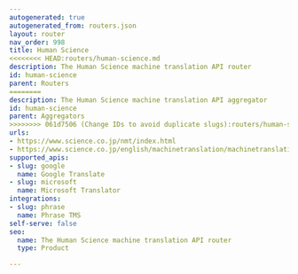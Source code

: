 ```yaml
---
autogenerated: true
autogenerated_from: routers.json
layout: router
nav_order: 998
title: Human Science
<<<<<<<< HEAD:routers/human-science.md
description: The Human Science machine translation API router
id: human-science
parent: Routers
========
description: The Human Science machine translation API aggregator
id: human-science
parent: Aggregators
>>>>>>>> 061d7506 (Change IDs to avoid duplicate slugs):routers/human-science-router.md
urls:
- https://www.science.co.jp/nmt/index.html
- https://www.science.co.jp/english/machinetranslation/machinetranslation.html
supported_apis:
- slug: google
  name: Google Translate
- slug: microsoft
  name: Microsoft Translator
integrations:
- slug: phrase
  name: Phrase TMS
self-serve: false
seo:
  name: The Human Science machine translation API router
  type: Product

---
```


